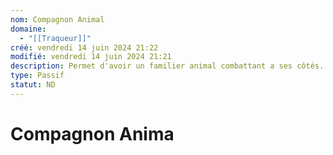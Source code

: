 ```yaml
---
nom: Compagnon Animal
domaine:
  - "[[Traqueur]]"
créé: vendredi 14 juin 2024 21:22
modifié: vendredi 14 juin 2024 21:21
description: Permet d'avoir un familier animal combattant a ses côtés.
type: Passif
statut: ND
---
```


# Compagnon Anima